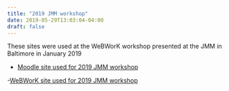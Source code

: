 ```yaml
---
title: "2019 JMM workshop"
date: 2019-05-29T13:03:04-04:00
draft: false
---
```


These sites were used at the WeBWorK workshop presented at the JMM in Baltimore in January 2019


- [Moodle site used for 2019 JMM workshop](https://demo.webwork.rochester.edu/moodle/course/view.php?id=22)

-[WeBWorK site used for 2019 JMM workshop](http://demo.webwork.rochester.edu/webwork2/2019_JMM_Baltimore/)
